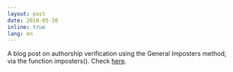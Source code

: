 ```yaml
---
layout: post
date: 2018-05-30
inline: true
lang: en
---
```


A blog post on authorship verification using the General Imposters method, via the function imposters(). Check [here](https://computationalstylistics.github.io/blog/imposters/).

